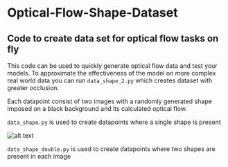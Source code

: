 # Optical-Flow-Shape-Dataset

## Code to create data set for optical flow tasks on fly

This code can be used to quickly generate optical flow data and test your models. To approximate the effectiveness of the model on more complex real world data you can run `data_shape_2.py` which creates dataset with greater occlusion.

Each datapoint consist of two images with a randomly generated shape imposed on a black background and its calculated optical flow.

`data_shape.py` is used to create datapoints where a single shape is present

![alt text]()

`data_shape_double.py` is used to create datapoints where two shapes are present in each image


